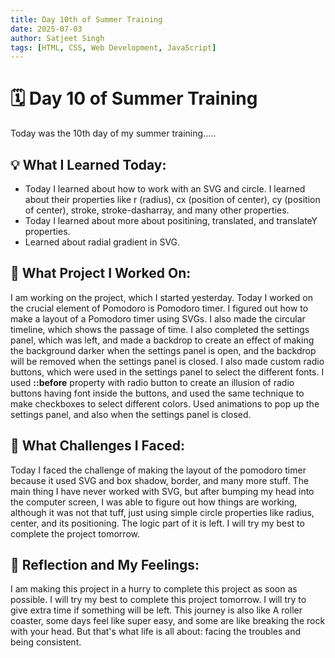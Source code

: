 ```yaml
---
title: Day 10th of Summer Training
date: 2025-07-03
author: Satjeet Singh
tags: [HTML, CSS, Web Development, JavaScript]
---
```


# 🗓️ Day 10 of Summer Training
Today was the 10th day of my summer training.....

## 💡 What I Learned Today:
- Today I learned about how to work with an SVG and circle. I learned about their properties like r (radius), cx (position of center), cy (position of center), stroke, stroke-dasharray, and many other properties.
- Today I learned about more about positining, translated, and translateY properties.
- Learned about radial gradient in SVG.

## 📝 What Project I Worked On:
I am working on the project, which I started yesterday. Today I worked on the crucial element of Pomodoro is Pomodoro timer. I figured out how to make a layout of a Pomodoro timer using SVGs. I also made the circular 
timeline, which shows the passage of time. I also completed the settings panel, which was left, and made a backdrop to create an effect of making the background darker when the settings panel is open, and the backdrop 
will be removed when the settings panel is closed. I also made custom radio buttons, which were used in the settings panel to select the different fonts. I used **::before** property with radio button to create an illusion of
radio buttons having font inside the buttons, and used the same technique to make checkboxes to select different colors. Used animations to pop up the settings panel, and also when the settings panel is closed.

## 🎯 What Challenges I Faced:
Today I faced the challenge of making the layout of the pomodoro timer because it used SVG and box shadow, border, and many more stuff. The main thing I have never worked with SVG, but after bumping my head
into the computer screen, I was able to figure out how things are working, although it was not that tuff, just using simple circle properties like radius, center, and its positioning. The logic part of it is left.
I will try my best to complete the project tomorrow.

## 💭 Reflection and My Feelings:
I am making this project in a hurry to complete this project as soon as possible. I will try my best to complete this project tomorrow. I will try to give extra time if something will be left. This journey is also like 
A roller coaster, some days feel like super easy, and some are like breaking the rock with your head. But that's what life is all about: facing the troubles and being consistent.

